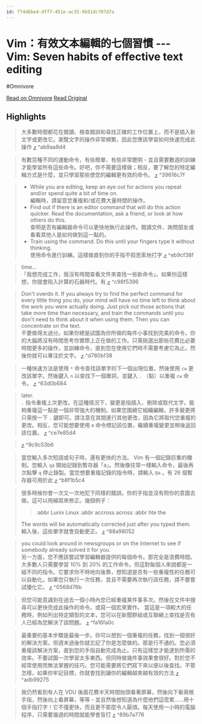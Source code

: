 ```yaml
---
id: f74d6be4-dff7-451e-ac35-9b91dc707d7a
---
```


# Vim：有效文本編輯的七個習慣 --- Vim: Seven habits of effective text editing
#Omnivore

[Read on Omnivore](https://omnivore.app/me/vim-vim-seven-habits-of-effective-text-editing-18fdb3d865c)
[Read Original](https://www.moolenaar.net/habits.html)

## Highlights

> 大多數時間都花在閱讀、檢查錯誤和尋找正確的工作位置上，而不是插入新文字或更改它。瀏覽文字的操作非常頻繁，因此您應該學習如何快速完成此操作 [⤴️](https://omnivore.app/me/vim-vim-seven-habits-of-effective-text-editing-18fdb3d865c#ab9aa8d4-65b6-4395-91c8-9a6baa77e60c)  ^ab9aa8d4

> 有數百種不同的運動命令，有些簡單，有些非常聰明 - 並且需要數週的訓練才能學習所有這些命令。好吧，你不需要這樣做；相反，要了解您的特定編輯方式是什麼，並只學習那些使您的編輯更有效的命令。 [⤴️](https://omnivore.app/me/vim-vim-seven-habits-of-effective-text-editing-18fdb3d865c#39616c7f-1ab8-4f7e-b7d9-effcedc31042)  ^39616c7f

> * While you are editing, keep an eye out for actions you repeat and/or spend quite a bit of time on.  
> 編輯時，請留意您重複和/或花費大量時間的操作。
> * Find out if there is an editor command that will do this action quicker. Read the documentation, ask a friend, or look at how others do this.  
> 查明是否有編輯器命令可以更快地執行此操作。閱讀文件、詢問朋友或看看其他人是如何做到這一點的。
> * Train using the command. Do this until your fingers type it without thinking.  
> 使用命令進行訓練。這樣做直到你的手指不假思索地打字 [⤴️](https://omnivore.app/me/vim-vim-seven-habits-of-effective-text-editing-18fdb3d865c#eb9cf38f-0a16-41d0-8050-70e2e1728493)  ^eb9cf38f

>  time...   
> 「我想完成工作，我沒有時間查看文件來查找一些新命令」。如果你這樣想，你就會陷入計算的石器時代。有 [⤴️](https://omnivore.app/me/vim-vim-seven-habits-of-effective-text-editing-18fdb3d865c#c98f5396-d26f-4c36-8920-53851e77f00c)  ^c98f5396

> Don't overdo it. If you always try to find the perfect command for every little thing you do, your mind will have no time left to think about the work you were actually doing. Just pick out those actions that take more time than necessary, and train the commands until you don't need to think about it when using them. Then you can concentrate on the text.   
> 不要做得太過分。如果你總是試圖為你所做的每件小事找到完美的命令，你的大腦將沒有時間思考你實際上正在做的工作。只需挑選出那些花費比必要時間更多的操作，並訓練命令，直到您在使用它們時不需要考慮它為止。然後你就可以專注於文字。 [⤴️](https://omnivore.app/me/vim-vim-seven-habits-of-effective-text-editing-18fdb3d865c#d780bf38-4966-47ec-b64b-1450429d6531)  ^d780bf38

> 一種快速方法是使用 `*` 命令查找該單字的下一個出現位置，然後使用 `cw` 更改該單字。然後鍵入 `n` 以查找下一個單詞，並鍵入 `.` （點）以重複 `cw` 命令。 [⤴️](https://omnivore.app/me/vim-vim-seven-habits-of-effective-text-editing-18fdb3d865c#63d0b684-d472-46d7-bb22-eafbf8360e83)  ^63d0b684

> later.  
> `.` 指令重複上次更改。在這種情況下，變更是指插入、刪除或取代文字。能夠重複這一點是一個非常強大的機制。如果您圍繞它組織編輯，許多變更將只需按一下 `.` 鍵即可。請注意在其間進行其他更改，因為它將取代您重複的更改。相反，您可能想要使用 `m` 命令標記該位置，繼續重複變更並稍後返回該位置。 [⤴️](https://omnivore.app/me/vim-vim-seven-habits-of-effective-text-editing-18fdb3d865c#ce7e85d4-8f7a-4f69-b4a5-463b456ee7b9)  ^ce7e85d4

>  [⤴️](https://omnivore.app/me/vim-vim-seven-habits-of-effective-text-editing-18fdb3d865c#9c9c53b6-42a2-4107-aac5-88b03298d7e2)  ^9c9c53b6

> 當您輸入多次短語或句子時，還有更快的方法。 Vim 有一個記錄巨集的機制。您輸入 `qa` 開始記錄到暫存器「a」。然後像往常一樣輸入命令，最後再次點擊 `q` 停止錄製。當您想要重複記錄的指令時，請輸入 `@a` 。有 26 個暫存器可用於此 [⤴️](https://omnivore.app/me/vim-vim-seven-habits-of-effective-text-editing-18fdb3d865c#b8f1b5c4-07b6-43a5-a7aa-8fb02e68e0ed)  ^b8f1b5c4

> 很多時候你會一次又一次地犯下同樣的錯誤。你的手指並沒有照你的意圖去做。這可以用縮寫來修正。幾個例子：
> 
> > :abbr Lunix Linux
> > :abbr accross across
> > :abbr hte the
> 
> The words will be automatically corrected just after you typed them.   
> 輸入後，這些單字就會自動更正。 [⤴️](https://omnivore.app/me/vim-vim-seven-habits-of-effective-text-editing-18fdb3d865c#88a98052-6fbb-4e56-8ba4-dffb18712629)  ^88a98052

> you could look around in newsgroups or on the Internet to see if somebody already solved it for you.  
> 另一方面，您不應該嘗試學習編輯器提供的每個命令。那完全是浪費時間。大多數人只需要學習 10% 到 20% 的工作命令。但這對每個人來說都是一組不同的指令。它要求你不時地向後靠，想知道是否有一些重複性的任務可以自動化。如果您只執行一次任務，並且不需要再次執行該任務，請不要嘗試優化它。 [⤴️](https://omnivore.app/me/vim-vim-seven-habits-of-effective-text-editing-18fdb3d865c#0568d76b-7ccc-40ba-beee-7b4b0b880470)  ^0568d76b

> 但您可能意識到在過去一個小時內您已經重複某件事多次。然後在文件中搜尋可以更快完成此操作的命令。或寫一個宏來實作。 當這是一項較大的任務時，例如列出特定類型的文本，您可以在新聞群組或互聯網上查找是否有人已經為您解決了該問題。 [⤴️](https://omnivore.app/me/vim-vim-seven-habits-of-effective-text-editing-18fdb3d865c#fa16fa0c-1648-4946-bf8b-a2d8396171f8)  ^fa16fa0c

> 最重要的基本步驟是最後一步。你可以想到一個重複的任務，找到一個很好的解決方案，但週末過後你就忘記了你是怎麼做的。那是行不通的。您必須重複該解決方案，直到您的手指自動完成為止。只有這樣您才能達到所需的效率。不要試圖一次學習太多東西。但同時做幾件事效果會很好。對於您不經常使用而無法掌握的技巧，您可能需要將它們寫下來以便以後查找。不管怎樣，如果你牢記目標，你就會找到讓你的編輯越來越有效的方法 [⤴️](https://omnivore.app/me/vim-vim-seven-habits-of-effective-text-editing-18fdb3d865c#adb99275-3095-4605-a10f-6268527f03a8)  ^adb99275

> 我仍然看到有人在 VDU 後面花費半天時間抬頭看著屏幕，然後向下看兩根手指，然後向上看屏幕，等等 - 並且然後想知道為什麼他們這麼累......用十個手指打字！它不僅更快，而且更不那麼令人厭煩。每天使用一小時的電腦程序，只需要幾週的時間就能學會盲打 [⤴️](https://omnivore.app/me/vim-vim-seven-habits-of-effective-text-editing-18fdb3d865c#89b7a776-1b78-48bf-a2de-fe5a4028e1a2)  ^89b7a776

